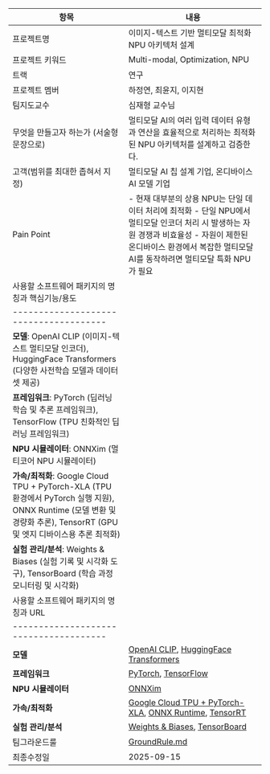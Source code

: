 | 항목 | 내용 |
|------|------|
| 프로젝트명 | 이미지-텍스트 기반 멀티모달 최적화 NPU 아키텍처 설계 |
| 프로젝트 키워드 | Multi-modal, Optimization, NPU |
| 트랙 | 연구 |
| 프로젝트 멤버 | 하정연, 최윤지, 이지현 |
| 팀지도교수 | 심재형 교수님 |
| 무엇을 만들고자 하는가 (서술형 문장으로) | 멀티모달 AI의 여러 입력 데이터 유형과 연산을 효율적으로 처리하는 최적화된 NPU 아키텍처를 설계하고 검증한다. |
| 고객(범위를 최대한 좁혀서 지정) | 멀티모달 AI 칩 설계 기업, 온디바이스 AI 모델 기업 |
| Pain Point |- 현재 대부분의 상용 NPU는 단일 데이터 처리에 최적화 - 단일 NPU에서 멀티모달 인코더 처리 시 발생하는 자원 경쟁과 비효율성 - 자원이 제한된 온디바이스 환경에서 복잡한 멀티모달 AI를 동작하려면 멀티모달 특화 NPU가 필요 |
| 사용할 소프트웨어 패키지의 명칭과 핵심기능/용도 |
|--------------------------------------|
| **모델**: OpenAI CLIP (이미지-텍스트 멀티모달 인코더), HuggingFace Transformers (다양한 사전학습 모델과 데이터셋 제공) |
| **프레임워크**: PyTorch (딥러닝 학습 및 추론 프레임워크), TensorFlow (TPU 친화적인 딥러닝 프레임워크) |
| **NPU 시뮬레이터**: ONNXim (멀티코어 NPU 시뮬레이터) |
| **가속/최적화**: Google Cloud TPU + PyTorch-XLA (TPU 환경에서 PyTorch 실행 지원), ONNX Runtime (모델 변환 및 경량화 추론), TensorRT (GPU 및 엣지 디바이스용 추론 최적화) |
| **실험 관리/분석**: Weights & Biases (실험 기록 및 시각화 도구), TensorBoard (학습 과정 모니터링 및 시각화) |
| 사용할 소프트웨어 패키지의 명칭과 URL |
|--------------------------------------|
| **모델** | [OpenAI CLIP](https://github.com/openai/CLIP), [HuggingFace Transformers](https://huggingface.co/transformers) |
| **프레임워크** | [PyTorch](https://pytorch.org/), [TensorFlow](https://www.tensorflow.org/) |
| **NPU 시뮬레이터**| [ONNXim](https://github.com/PSAL-POSTECH/ONNXim)|
| **가속/최적화** | [Google Cloud TPU + PyTorch-XLA](https://github.com/pytorch/xla), [ONNX Runtime](https://onnxruntime.ai/), [TensorRT](https://developer.nvidia.com/tensorrt) |
| **실험 관리/분석** | [Weights & Biases](https://wandb.ai/site), [TensorBoard](https://www.tensorflow.org/tensorboard) |
| 팀그라운드룰 | [GroundRule.md](./GroundRule.md) |
| 최종수정일 | 2025-09-15 |


















